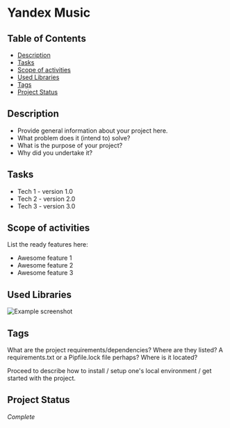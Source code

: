 # Yandex Music

## Table of Contents
* [Description](#description)
* [Tasks](#tasks)
* [Scope of activities](#scope-of-activities)
* [Used Libraries](#used-libraries)
* [Tags](#tags)
* [Project Status](#project-status)
<!-- * [License](#license) -->


## Description
- Provide general information about your project here.
- What problem does it (intend to) solve?
- What is the purpose of your project?
- Why did you undertake it?
<!-- You don't have to answer all the questions - just the ones relevant to your project. -->


## Tasks
- Tech 1 - version 1.0
- Tech 2 - version 2.0
- Tech 3 - version 3.0


## Scope of activities
List the ready features here:
- Awesome feature 1
- Awesome feature 2
- Awesome feature 3


## Used Libraries
![Example screenshot](./img/screenshot.png)
<!-- If you have screenshots you'd like to share, include them here. -->


## Tags
What are the project requirements/dependencies? Where are they listed? A requirements.txt or a Pipfile.lock file perhaps? Where is it located?

Proceed to describe how to install / setup one's local environment / get started with the project.


## Project Status
_Complete_



